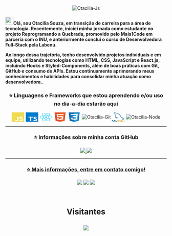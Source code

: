 <div align="center">
  <img align="center" alt="Otacilia-Js" height="300" width="1500" src="https://img.freepik.com/fotos-gratis/imagem-de-close-up-de-programador-trabalhando-em-sua-mesa-no-escritorio_1098-18707.jpg?w=1380&t=st=1655926083~exp=1655926683~hmac=1e92d7914d63a2d7861e915dbc6974c9cf4e12c505081c88c7b2a5c0c0d88b74">
  




<img src="https://raw.githubusercontent.com/MicaelliMedeiros/micaellimedeiros/master/image/computer-illustration.png" min-width="150px" max-width="150px" width="150px" align="right" alt="">

<h4 align="left"><img src="https://raw.githubusercontent.com/MartinHeinz/MartinHeinz/master/wave.gif" width="25px" height="25px">Olá, sou Otacilia Souza, em transição de carreira para a área de tecnologia. Recentemente, iniciei minha jornada como estudante no projeto Reprogramando a Quebrada, promovido pelo Mais1Code em parceria com o INU, e anteriormente concluí o curso de Desenvolvedora Full-Stack pela Labenu.

Ao longo dessa trajetória, tenho desenvolvido projetos individuais e em equipe, utilizando tecnologias como HTML, CSS, JavaScript e React.js, incluindo Hooks e Styled-Components, além de boas práticas com Git, GitHub e consumo de APIs. Estou continuamente aprimorando meus conhecimentos e habilidades para consolidar minha atuação como desenvolvedora..</h4>


 <p> <h3> ⭐ Linguagens e Frameworks que estou aprendendo e/ou uso no dia-a-dia estarão aqui</h3><p/>


<div align="center">
  <img align="center" alt="Otacilia-Js" height="30" width="40" src="https://raw.githubusercontent.com/devicons/devicon/master/icons/javascript/javascript-plain.svg">
  <img align="center" alt="Otacilia-Ts" height="30" width="40" src="https://raw.githubusercontent.com/devicons/devicon/master/icons/typescript/typescript-plain.svg">
  <img align="center" alt="Otacilia-React" height="30" width="40" src="https://raw.githubusercontent.com/devicons/devicon/master/icons/react/react-original.svg">
  <img align="center" alt="Otacilia-HTML" height="30" width="40" src="https://raw.githubusercontent.com/devicons/devicon/master/icons/html5/html5-original.svg">
  <img align="center" alt="Otacilia-CSS" height="30" width="40" src="https://raw.githubusercontent.com/devicons/devicon/master/icons/css3/css3-original.svg">
   <img align="center" alt="Otacilia-Git" height="30" width="40" src="https://cdn.jsdelivr.net/gh/devicons/devicon/icons/git/git-original.svg">
  <img align="center" alt="Otacilia-MySQL" height="30" width="40" src="https://raw.githubusercontent.com/marcelodib/marcelodib/master/assets/mysql.png" alt="mysql" width="45" height="45"/><img">
<img align="center" alt="Otacilia-Node" height="30" width="40" src="https://nodejs.org/static/images/logo.svg" />
</div>
  
  
----------------------

<p> <h3>⭐ Informações sobre minha conta GitHub </h3></p>

<div align="center">
  <a href="https://github.com/OtaciliaSouza">
  <img height="180em" src="https://github-readme-stats.vercel.app/api?username=OtaciliaSouza&show_icons=true&theme=dracula&include_all_commits=true&count_private=true">
  <img height="180em" src="https://github-readme-stats.vercel.app/api/top-langs/?username=OtaciliaSouza&layout=compact&langs_count=7&theme=dracula"/>
</div>

-----------------------

<p> <h3>⭐ Mais informações, entre em contato comigo!</h3></p> 

<div align="center">
  
  <a href = "mailto:contatoraotaciliatimoteo@hotmail.com.com"><img src="https://img.shields.io/badge/-hotmail-%23333?style=for-the-badge&logo=gmail&logoColor=white" target="_blank"></a>
  <a href="https://www.linkedin.com/in/Otacilia-Souza/" target="_blank"><img src="https://img.shields.io/badge/-LinkedIn-%230077B5?style=for-the-badge&logo=linkedin&logoColor=white" target="_blank"></a> 
  <a href="http://api.whatsapp.com/send?phone=5581981639936" alt="WhatsApp">
  <img src="https://img.shields.io/badge/WhatsApp-25D366?style=for-the-badge&logo=whatsapp&logoColor=white"/></a>
</p>


 
</div>


<div align="center">
    <img src="http://ForTheBadge.com/images/badges/built-with-love.svg" alt="" />
  </div>
  
  
  ## <div align="center"><h3>Visitantes</h3> <p><img alingn="center"  src="https://profile-counter.glitch.me/OtaciliaSouza/count.svg" /></p> </div>
